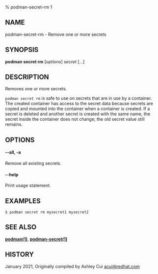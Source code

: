 % podman-secret-rm 1

## NAME
podman\-secret\-rm - Remove one or more secrets

## SYNOPSIS
**podman secret rm** [*options*] *secret* [...]

## DESCRIPTION

Removes one or more secrets.

`podman secret rm` is safe to use on secrets that are in use by a container.
The created container has access to the secret data because secrets are
copied and mounted into the container when a container is created. If a secret is deleted and
another secret is created with the same name, the secret inside the container does not change;
the old secret value still remains.

## OPTIONS

#### **--all**, **-a**

Remove all existing secrets.

#### **--help**

Print usage statement.

## EXAMPLES

```
$ podman secret rm mysecret1 mysecret2
```

## SEE ALSO
**[podman(1)](podman.1.md)**, **[podman-secret(1)](podman-secret.1.md)**

## HISTORY
January 2021, Originally compiled by Ashley Cui <acui@redhat.com>
